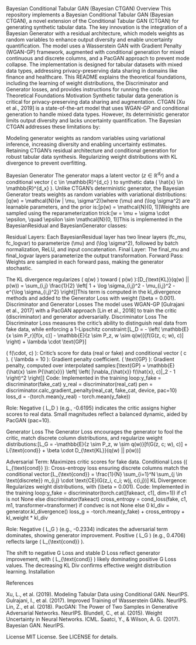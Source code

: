 Bayesian Conditional Tabular GAN (Bayesian CTGAN)
Overview
This repository implements a Bayesian Conditional Tabular GAN (Bayesian CTGAN), a novel extension of the Conditional Tabular GAN (CTGAN) for generating synthetic tabular data. The key innovation is the integration of a Bayesian Generator with a residual architecture, which models weights as random variables to enhance output diversity and enable uncertainty quantification. The model uses a Wasserstein GAN with Gradient Penalty (WGAN-GP) framework, augmented with conditional generation for mixed continuous and discrete columns, and a PacGAN approach to prevent mode collapse.
The implementation is designed for tabular datasets with mixed data types, addressing privacy-preserving data sharing in domains like finance and healthcare. This README explains the theoretical foundations, including the learning of weight distributions, the Discriminator and Generator losses, and provides instructions for running the code.
Theoretical Foundations
Motivation
Synthetic tabular data generation is critical for privacy-preserving data sharing and augmentation. CTGAN [Xu et al., 2019] is a state-of-the-art model that uses WGAN-GP and conditional generation to handle mixed data types. However, its deterministic generator limits output diversity and lacks uncertainty quantification. The Bayesian CTGAN addresses these limitations by:

Modeling generator weights as random variables using variational inference, increasing diversity and enabling uncertainty estimates.
Retaining CTGAN’s residual architecture and conditional generation for robust tabular data synthesis.
Regularizing weight distributions with KL divergence to prevent overfitting.

Bayesian Generator
The generator maps a latent vector $( z \in \mathbb{R}^{d_z} )$ and a conditional vector ( c \in \mathbb{R}^{d_c} ) to synthetic data ( \hat{x} \in \mathbb{R}^{d_x} ). Unlike CTGAN’s deterministic generator, the Bayesian Generator treats weights as random variables with variational distributions:[q(w) = \mathcal{N}(w | \mu, \sigma^2)]where (\mu) and (\log \sigma^2) are learnable parameters, and the prior is:[p(w) = \mathcal{N}(0, 1)]Weights are sampled using the reparameterization trick:[w = \mu + \sigma \cdot \epsilon, \quad \epsilon \sim \mathcal{N}(0, 1)]This is implemented in the BayesianResidual and BayesianGenerator classes:

Residual Layers: Each BayesianResidual layer has two linear layers (fc_mu, fc_logvar) to parameterize (\mu) and (\log \sigma^2), followed by batch normalization, ReLU, and input concatenation.
Final Layer: The final_mu and final_logvar layers parameterize the output transformation.
Forward Pass: Weights are sampled in each forward pass, making the generator stochastic.

The KL divergence regularizes ( q(w) ) toward ( p(w) ):[D_{\text{KL}}(q(w) || p(w)) = \sum_{i,j} \frac{1}{2} \left[ 1 + \log \sigma_{i,j}^2 - \mu_{i,j}^2 - e^{\log \sigma_{i,j}^2} \right]]This term is computed in the kl_divergence methods and added to the Generator Loss with weight (\beta = 0.001).
Discriminator and Generator Losses
The model uses WGAN-GP [Gulrajani et al., 2017] with a PacGAN approach [Lin et al., 2018] to train the critic (discriminator) and generator adversarially.
Discriminator Loss
The Discriminator Loss measures the critic’s ability to distinguish real data from fake data, while enforcing a 1-Lipschitz constraint:[L_D = - \left( \mathbb{E}{x \sim P_r}[f(x, c)] - \mathbb{E}{z \sim P_z, w \sim q(w)}[f(G(z, c; w), c)] \right) + \lambda \cdot \text{GP}]

( f(\cdot, c) ): Critic’s score for data (real or fake) and conditional vector ( c ).
( \lambda = 10 ): Gradient penalty coefficient.
( \text{GP} ): Gradient penalty, computed over interpolated samples:[\text{GP} = \mathbb{E}{\hat{x} \sim P{\hat{x}}} \left[ \left( |\nabla_{\hat{x}} f(\hat{x}, c)|_2 - 1 \right)^2 \right]]
Code: Implemented in the training loop:y_fake = discriminator(fake_cat)
y_real = discriminator(real_cat)
pen = discriminator.calc_gradient_penalty(real_cat, fake_cat, device, pac=10)
loss_d = -(torch.mean(y_real) - torch.mean(y_fake))


Role: Negative ( L_D ) (e.g., -0.6195) indicates the critic assigns higher scores to real data. Small magnitudes reflect a balanced dynamic, aided by PacGAN (pac=10).

Generator Loss
The Generator Loss encourages the generator to fool the critic, match discrete column distributions, and regularize weight distributions:[L_G = -\mathbb{E}{z \sim P_z, w \sim q(w)}[f(G(z, c; w), c)] + L{\text{cond}} + \beta \cdot D_{\text{KL}}(q(w) || p(w))]

Adversarial Term: Maximizes critic scores for fake data.
Conditional Loss (( L_{\text{cond}} )): Cross-entropy loss ensuring discrete columns match the conditional vector:[L_{\text{cond}} = \frac{1}{N} \sum_{i=1}^N \sum_{j \in \text{discrete}} m_{i,j} \cdot \text{CE}(G(z_i, c_i; w)j, c{i,j})]
KL Divergence: Regularizes weight distributions, with (\beta = 0.001).
Code: Implemented in the training loop:y_fake = discriminator(torch.cat([fakeact, c1], dim=1)) if c1 is not None else discriminator(fakeact)
cross_entropy = cond_loss(fake, c1, m1, transformer=transformer) if condvec is not None else 0
kl_div = generator.kl_divergence()
loss_g = -torch.mean(y_fake) + cross_entropy + kl_weight * kl_div


Role: Negative ( L_G ) (e.g., -0.2334) indicates the adversarial term dominates, showing generator improvement. Positive ( L_G ) (e.g., 0.4706) reflects large ( L_{\text{cond}} ).



The shift to negative G Loss and stable D Loss reflect generator improvement, with ( L_{\text{cond}} ) likely dominating positive G Loss values. The decreasing KL Div confirms effective weight distribution learning.
Installation



References

Xu, L., et al. (2019). Modeling Tabular Data using Conditional GAN. NeurIPS.
Gulrajani, I., et al. (2017). Improved Training of Wasserstein GANs. NeurIPS.
Lin, Z., et al. (2018). PacGAN: The Power of Two Samples in Generative Adversarial Networks. NeurIPS.
Blundell, C., et al. (2015). Weight Uncertainty in Neural Networks. ICML.
Saatci, Y., & Wilson, A. G. (2017). Bayesian GAN. NeurIPS.

License
MIT License. See LICENSE for details.
